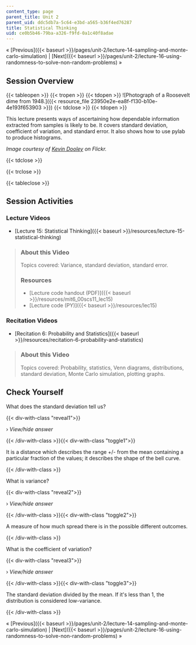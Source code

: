 ```yaml
---
content_type: page
parent_title: Unit 2
parent_uid: ddc5db7a-5c64-e3bd-a565-b36f4ed76287
title: Statistical Thinking
uid: ce0b5b46-79ba-a326-f9fd-0a1c40f8adae
---
```


« [Previous]({{< baseurl >}}/pages/unit-2/lecture-14-sampling-and-monte-carlo-simulation) | [Next]({{< baseurl >}}/pages/unit-2/lecture-16-using-randomness-to-solve-non-random-problems) »

Session Overview
----------------

{{< tableopen >}}
{{< tropen >}}
{{< tdopen >}}
![Photograph of a Roosevelt dime from 1948.]({{< resource_file 23950e2e-ea8f-f130-b10e-4e193f653903 >}})
{{< tdclose >}}
{{< tdopen >}}


This lecture presents ways of ascertaining how dependable information extracted from samples is likely to be. It covers standard deviation, coefficient of variation, and standard error. It also shows how to use pylab to produce histograms.

_Image courtesy of [Kevin Dooley](http://www.flickr.com/photos/pagedooley/866975841/) on Flickr._


{{< tdclose >}}

{{< trclose >}}

{{< tableclose >}}

Session Activities
------------------

### Lecture Videos

*   [Lecture 15: Statistical Thinking]({{< baseurl >}}/resources/lecture-15-statistical-thinking)

> ### About this Video
> 
> Topics covered: Variance, standard deviation, standard error.
> 
> ### Resources
> 
> *   [Lecture code handout (PDF)]({{< baseurl >}}/resources/mit6_00scs11_lec15)
> *   [Lecture code (PY)]({{< baseurl >}}/resources/lec15)

### Recitation Videos

*   [Recitation 6: Probability and Statistics]({{< baseurl >}}/resources/recitation-6-probability-and-statistics)

> ### About this Video
> 
> Topics covered: Probability, statistics, Venn diagrams, distributions, standard deviation, Monte Carlo simulation, plotting graphs.

Check Yourself
--------------

What does the standard deviation tell us?

{{< div-with-class "reveal1">}}

› _View/hide answer_

{{< /div-with-class >}}{{< div-with-class "toggle1">}}

It is a distance which describes the range +/- from the mean containing a particular fraction of the values; it describes the shape of the bell curve.

{{< /div-with-class >}}

What is variance?

{{< div-with-class "reveal2">}}

› _View/hide answer_

{{< /div-with-class >}}{{< div-with-class "toggle2">}}

A measure of how much spread there is in the possible different outcomes.

{{< /div-with-class >}}

What is the coefficient of variation?

{{< div-with-class "reveal3">}}

› _View/hide answer_

{{< /div-with-class >}}{{< div-with-class "toggle3">}}

The standard deviation divided by the mean. If it's less than 1, the distribution is considered low-variance.

{{< /div-with-class >}}

« [Previous]({{< baseurl >}}/pages/unit-2/lecture-14-sampling-and-monte-carlo-simulation) | [Next]({{< baseurl >}}/pages/unit-2/lecture-16-using-randomness-to-solve-non-random-problems) »